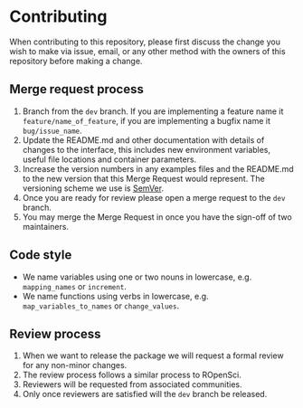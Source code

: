 # Contributing

When contributing to this repository, please first discuss the change you wish to make via issue,
email, or any other method with the owners of this repository before making a change. 

## Merge request process

1. Branch from the `dev` branch. If you are implementing a feature name it `feature/name_of_feature`,
   if you are implementing a bugfix name it `bug/issue_name`.
2. Update the README.md and other documentation with details of changes to the interface, this includes new environment 
   variables, useful file locations and container parameters.
3. Increase the version numbers in any examples files and the README.md to the new version that this
   Merge Request would represent. The versioning scheme we use is [SemVer](http://semver.org/).
4. Once you are ready for review please open a merge request to the `dev` branch.
5. You may merge the Merge Request in once you have the sign-off of two maintainers.

## Code style

- We name variables using one or two nouns in lowercase, e.g. `mapping_names` or `increment`.
- We name functions using verbs in lowercase, e.g. `map_variables_to_names` or `change_values`.

## Review process

1. When we want to release the package we will request a formal review for any non-minor changes.
2. The review process follows a similar process to ROpenSci.
3. Reviewers will be requested from associated communities.
4. Only once reviewers are satisfied will the `dev` branch be released.
